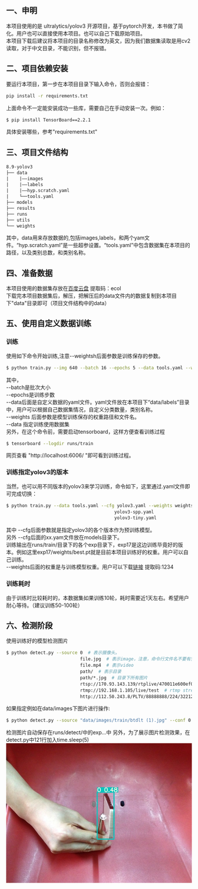 ## 一、申明
本项目使用的是 ultralytics/yolov3 开源项目，基于pytorch开发，本书做了简化。用户也可以直接使用本项目。也可以自己下载原始项目。<br>
本项目下载后建议将本项目的目录名称修改为英文，因为我们数据集读取是用cv2读取，对于中文目录，不能识别，但不报错。
## 二、项目依赖安装
要运行本项目，第一步在本项目目录下输入命令，否则会报错：
```bash
pip install -r requirements.txt
```
上面命令不一定能安装成功一些库，需要自己在手动安装一次。例如：
```bash
$ pip install TensorBoard==2.2.1
```
具体安装哪些，参考"requirements.txt"
## 三、项目文件结构
```
8.9-yolov3
├── data
|    |——images
|    |——labels
|    |——hyp.scratch.yaml
|    └──tools.yaml
├── models
├── results
├── runs
├── utils
└── weights
```
其中，data用来存放数据的,包括images,labels，和两个yam文件。“hyp.scratch.yaml”是一些超参设置。“tools.yaml”中包含数据集在本项目的路径，以及类别总数，和类别名称。

## 四、准备数据
本项目使用的数据集存放在[百度云盘](https://pan.baidu.com/s/1Ijd75uACrjZMusPZJq-jlA) 
提取码：ecol <br/>
下载完本项目数据集后，解压，把解压后的data文件内的数据复制到本项目下"data"目录即可（项目文件结构中的data）


## 五、使用自定义数据训练
### 训练
使用如下命令开始训练,注意--weightsh后面参数是训练保存的参数。
```bash
$ python train.py --img 640 --batch 16 --epochs 5 --data tools.yaml --weights weights/yolov3.weights
```
其中，<br/>
--batch是批次大小<br/>
--epochs是训练步数<br/>
--data后面是自定义数据的yaml文件。yaml文件放在本项目下“data/labels”目录中，用户可以根据自己数据集情况，自定义分类数量，类别名称。<br/>
--weights 后面参数是模型训练保存的权重路径和文件名。<br/>
--data 指定训练使用数据集<br/>
另外，在这个命令前，需要启动tensorboard，这样方便查看训练过程<br/>
```bash
$ tensorboard --logdir runs/train
```
网页查看
"http://localhost:6006/ "即可看到训练过程。
### 训练指定yolov3的版本

当然，也可以用不同版本的yolov3来学习训练，命令如下，这里通过.yaml文件即可完成切换：
```bash
$ python train.py --data tools.yaml --cfg yolov3.yaml --weights weights/yolov3.weights --batch-size 24
                                         yolov3-spp.yaml                       24
                                         yolov3-tiny.yaml                      64
```
其中 --cfg后面参数就是指定yolov3的各个版本作为预训练模型。<br/>
另外 --cfg后面的xx.yam文件放在models目录下。<br/>
训练输出在runs/train/目录下的各个exp目录下，exp17是这边训练毕竟好的版本。例如这里exp17/weights/best.pt就是目前本项目训练好的权重。用户可以自己训练。<br/>
--weights后面的权重是与训练模型权重。用户可以下载[链接](https://pan.baidu.com/s/1_dc1e1T0ixiEbWqW9Q3sEQ) 提取码:1234
### 训练耗时
由于训练时比较耗时的，本数据集如果训练10轮，耗时需要近1天左右。希望用户耐心等待。（建议训练50-100轮）
## 六、检测阶段

使用训练好的模型检测图片
```bash
$ python detect.py --source 0  # 表示摄像头。
                            file.jpg  # 表示image，注意，命令行文件名不要有空格出现，我们的数据集中‘btdlt (1).jpg’中有空格需要操作一下：windows环境把路径用双引号包起来。linux用单引号
                            file.mp4  # 表示video
                            path/  # 表示目录
                            path/*.jpg  # 目录下所有图片
                            rtsp://170.93.143.139/rtplive/470011e600ef003a004ee33696235daa  # rtsp stream
                            rtmp://192.168.1.105/live/test  # rtmp stream
                            http://112.50.243.8/PLTV/88888888/224/3221225900/1.m3u8  # http stream
```
如果指定例如在data/images下图片进行操作:
```bash
$ python detect.py --source "data/images/train/btdlt (1).jpg" --conf 0.25
```
检测图片自动保存在runs/detect/中的exp...中
另外，为了展示图片检测效果，在detect.py中121行加入time.sleep(5)<br/>
![](results/test.jpg "detect_result")